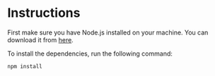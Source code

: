 # Instructions

First make sure you have Node.js installed on your machine. You can download it from [here](https://nodejs.org/).

To install the dependencies, run the following command:

```bash
npm install
```

